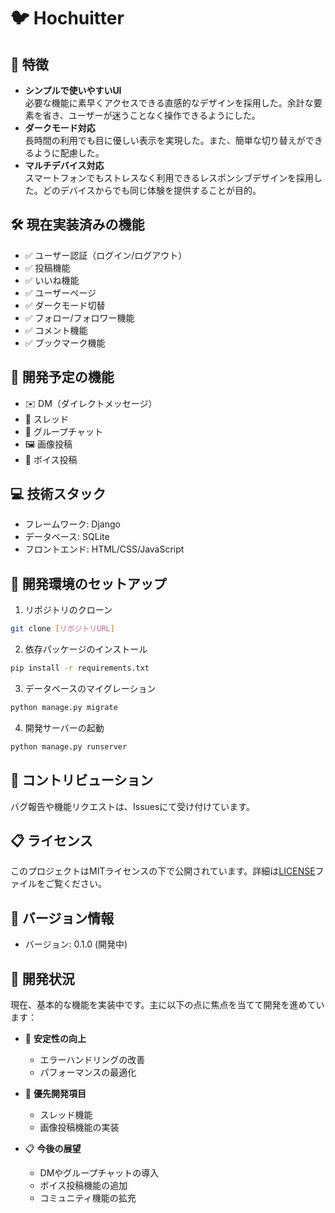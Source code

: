 # 🐦 Hochuitter

## 🌟 特徴
- **シンプルで使いやすいUI**  
 必要な機能に素早くアクセスできる直感的なデザインを採用した。余計な要素を省き、ユーザーが迷うことなく操作できるようにした。
- **ダークモード対応**  
 長時間の利用でも目に優しい表示を実現した。また、簡単な切り替えができるように配慮した。
- **マルチデバイス対応**  
 スマートフォンでもストレスなく利用できるレスポンシブデザインを採用した。どのデバイスからでも同じ体験を提供することが目的。

## 🛠 現在実装済みの機能
- ✅ ユーザー認証（ログイン/ログアウト）
- ✅ 投稿機能
- ✅ いいね機能
- ✅ ユーザーページ
- ✅ ダークモード切替
- ✅ フォロー/フォロワー機能
- ✅ コメント機能
- ✅ ブックマーク機能

## 🚀 開発予定の機能
- ✉️ DM（ダイレクトメッセージ）
- 🧵 スレッド
- 👥 グループチャット
- 🖼️ 画像投稿
- 🎤 ボイス投稿

## 💻 技術スタック
- フレームワーク: Django
- データベース: SQLite
- フロントエンド: HTML/CSS/JavaScript

## 🔧 開発環境のセットアップ
1. リポジトリのクローン
```bash
git clone [リポジトリURL]
```

2. 依存パッケージのインストール
```bash
pip install -r requirements.txt
```

3. データベースのマイグレーション
```bash
python manage.py migrate
```

4. 開発サーバーの起動
```bash
python manage.py runserver
```

## 👥 コントリビューション
バグ報告や機能リクエストは、Issuesにて受け付けています。

## 📋 ライセンス
このプロジェクトはMITライセンスの下で公開されています。詳細は[LICENSE](LICENSE)ファイルをご覧ください。

## 📌 バージョン情報
- バージョン: 0.1.0 (開発中)

## 🔄 開発状況
現在、基本的な機能を実装中です。主に以下の点に焦点を当てて開発を進めています：

- 💪 **安定性の向上**
  * エラーハンドリングの改善
  * パフォーマンスの最適化

- 🎯 **優先開発項目**
  * スレッド機能
  * 画像投稿機能の実装

- 📋 **今後の展望**
  * DMやグループチャットの導入
  * ボイス投稿機能の追加
  * コミュニティ機能の拡充
